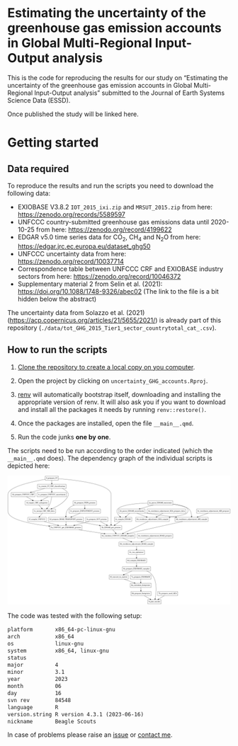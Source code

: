 
<!-- README.md is generated from README.Rmd. Please edit that file -->

# Estimating the uncertainty of the greenhouse gas emission accounts in Global Multi-Regional Input-Output analysis

This is the code for reproducing the results for our study on
“Estimating the uncertainty of the greenhouse gas emission accounts in
Global Multi-Regional Input-Output analysis” submitted to the Journal of
Earth Systems Science Data (ESSD).

Once published the study will be linked here.

# Getting started

## Data required

To reproduce the results and run the scripts you need to download the
following data:

- EXIOBASE V3.8.2 `IOT_2015_ixi.zip` and `MRSUT_2015.zip` from here:
  <https://zenodo.org/records/5589597>
- UNFCCC country-submitted greenhouse gas emissions data until
  2020-10-25 from here: <https://zenodo.org/record/4199622>
- EDGAR v5.0 time series data for CO$_2$, CH$_4$ and N$_2$O from here:
  <https://edgar.jrc.ec.europa.eu/dataset_ghg50>
- UNFCCC uncertainty data from here:
  <https://zenodo.org/record/10037714>
- Correspondence table between UNFCCC CRF and EXIOBASE industry sectors
  from here: <https://zenodo.org/record/10046372>
- Supplementary material 2 from Selin et al. (2021):
  <https://doi.org/10.1088/1748-9326/abec02> (The link to the file is a
  bit hidden below the abstract)

The uncertainty data from Solazzo et al. (2021)
(<https://acp.copernicus.org/articles/21/5655/2021/>) is already part of
this repository
(`./data/tot_GHG_2015_Tier1_sector_countrytotal_cat_.csv`).

## How to run the scripts

1.  [Clone the repository to create a local copy on you
    computer](https://docs.github.com/en/repositories/creating-and-managing-repositories/cloning-a-repository).

2.  Open the project by clicking on `uncertainty_GHG_accounts.Rproj`.

3.  [renv](https://cran.r-project.org/web/packages/renv/vignettes/renv.html)
    will automatically bootstrap itself, downloading and installing the
    appropriate version of renv. It will also ask you if you want to
    download and install all the packages it needs by running
    `renv::restore()`.

4.  Once the packages are installed, open the file `__main__.qmd`.

5.  Run the code junks **one by one**.

The scripts need to be run according to the order indicated (which the
`__main__.qmd` does). The dependency graph of the individual scripts is
depicted here:

![](README_files/figure-gfm/unnamed-chunk-3-1.png)<!-- -->

The code was tested with the following setup:

    platform       x86_64-pc-linux-gnu         
    arch           x86_64                      
    os             linux-gnu                   
    system         x86_64, linux-gnu           
    status                                     
    major          4                           
    minor          3.1                         
    year           2023                        
    month          06                          
    day            16                          
    svn rev        84548                       
    language       R                           
    version.string R version 4.3.1 (2023-06-16)
    nickname       Beagle Scouts 

In case of problems please raise an [issue](/issues) or [contact
me](mailto:simon.schulte@indecol.uni-freiburg.de).
